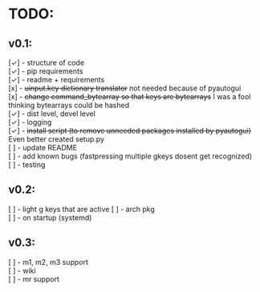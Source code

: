 # TODO:
## v0.1:
[✓] - structure of code\
[✓] - pip requirements\
[✓] - readme + requirements\
[x] - <del>uinput.key dictionary translator</del> not needed because of pyautogui\
[x] - <del>change command_bytearray so that keys are bytearrays</del> I was a fool thinking bytearrays could be hashed\
[✓] - dist level, devel level\
[✓] - logging\
[✓] - <del>install script (to remove unneeded packages installed by pyautogui)</del> Even better created setup.py\
[ ] - update README\
[ ] - add known bugs (fastpressing multiple gkeys dosent get recognized)\
[ ] - testing
## v0.2:
[ ] - light g keys that are active
[ ] - arch pkg\
[ ] - on startup (systemd)
## v0.3:
[ ] - m1, m2, m3 support\
[ ] - wiki\
[ ] - mr support